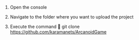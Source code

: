 <!--- To upload a project : --->

1) Open the console

2) Navigate to the folder where you want to upload the project

3) Execute the command 📌   git clone https://github.com/karamanets/ArcanoidGame
